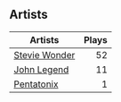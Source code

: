 ## Artists
Artists | Plays 
----- | -----: 
[Stevie Wonder](/artists/stevie-wonder-3404) | 52
[John Legend](/artists/john-legend-36643) | 11
[Pentatonix](/artists/pentatonix-655231) | 1


